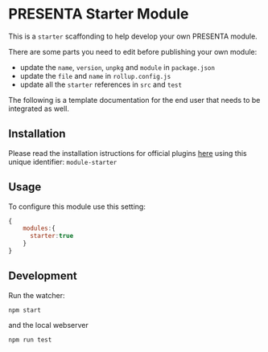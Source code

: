 # PRESENTA Starter Module

This is a `starter` scaffonding to help develop your own PRESENTA module.

There are some parts you need to edit before publishing your own module:

- update the `name`, `version`, `unpkg` and `module` in `package.json`
- update the `file` and `name` in `rollup.config.js`
- update all the `starter` references in `src` and `test`

The following is a template documentation for the end user that needs to be integrated as well.

## Installation

Please read the installation istructions for official plugins [here](https://lib.presenta.cc/extend/#install-an-official-plugin) using this unique identifier: `module-starter`

## Usage

To configure this module use this setting:

```js
{
    modules:{
      starter:true
    }
}
```


## Development

Run the watcher:

    npm start

and the local webserver

    npm run test



